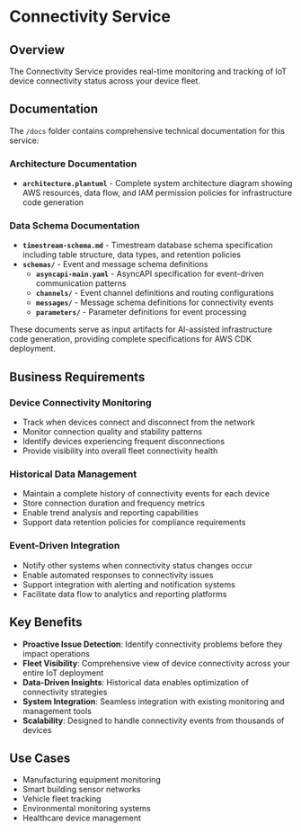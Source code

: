 # Connectivity Service

## Overview

The Connectivity Service provides real-time monitoring and tracking of IoT device connectivity status across your device fleet.

## Documentation

The `/docs` folder contains comprehensive technical documentation for this service:

### Architecture Documentation
- **`architecture.plantuml`** - Complete system architecture diagram showing AWS resources, data flow, and IAM permission policies for infrastructure code generation

### Data Schema Documentation
- **`timestream-schema.md`** - Timestream database schema specification including table structure, data types, and retention policies
- **`schemas/`** - Event and message schema definitions
  - **`asyncapi-main.yaml`** - AsyncAPI specification for event-driven communication patterns
  - **`channels/`** - Event channel definitions and routing configurations
  - **`messages/`** - Message schema definitions for connectivity events
  - **`parameters/`** - Parameter definitions for event processing

These documents serve as input artifacts for AI-assisted infrastructure code generation, providing complete specifications for AWS CDK deployment.

## Business Requirements

### Device Connectivity Monitoring

- Track when devices connect and disconnect from the network
- Monitor connection quality and stability patterns
- Identify devices experiencing frequent disconnections
- Provide visibility into overall fleet connectivity health

### Historical Data Management

- Maintain a complete history of connectivity events for each device
- Store connection duration and frequency metrics
- Enable trend analysis and reporting capabilities
- Support data retention policies for compliance requirements

### Event-Driven Integration

- Notify other systems when connectivity status changes occur
- Enable automated responses to connectivity issues
- Support integration with alerting and notification systems
- Facilitate data flow to analytics and reporting platforms

## Key Benefits

- **Proactive Issue Detection**: Identify connectivity problems before they impact operations
- **Fleet Visibility**: Comprehensive view of device connectivity across your entire IoT deployment
- **Data-Driven Insights**: Historical data enables optimization of connectivity strategies
- **System Integration**: Seamless integration with existing monitoring and management tools
- **Scalability**: Designed to handle connectivity events from thousands of devices

## Use Cases

- Manufacturing equipment monitoring
- Smart building sensor networks
- Vehicle fleet tracking
- Environmental monitoring systems
- Healthcare device management
